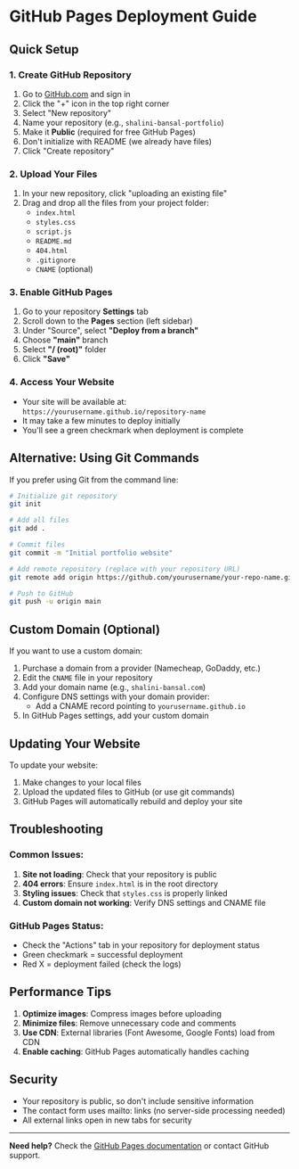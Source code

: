 # GitHub Pages Deployment Guide

## Quick Setup

### 1. Create GitHub Repository
1. Go to [GitHub.com](https://github.com) and sign in
2. Click the "+" icon in the top right corner
3. Select "New repository"
4. Name your repository (e.g., `shalini-bansal-portfolio`)
5. Make it **Public** (required for free GitHub Pages)
6. Don't initialize with README (we already have files)
7. Click "Create repository"

### 2. Upload Your Files
1. In your new repository, click "uploading an existing file"
2. Drag and drop all the files from your project folder:
   - `index.html`
   - `styles.css`
   - `script.js`
   - `README.md`
   - `404.html`
   - `.gitignore`
   - `CNAME` (optional)

### 3. Enable GitHub Pages
1. Go to your repository **Settings** tab
2. Scroll down to the **Pages** section (left sidebar)
3. Under "Source", select **"Deploy from a branch"**
4. Choose **"main"** branch
5. Select **"/ (root)"** folder
6. Click **"Save"**

### 4. Access Your Website
- Your site will be available at: `https://yourusername.github.io/repository-name`
- It may take a few minutes to deploy initially
- You'll see a green checkmark when deployment is complete

## Alternative: Using Git Commands

If you prefer using Git from the command line:

```bash
# Initialize git repository
git init

# Add all files
git add .

# Commit files
git commit -m "Initial portfolio website"

# Add remote repository (replace with your repository URL)
git remote add origin https://github.com/yourusername/your-repo-name.git

# Push to GitHub
git push -u origin main
```

## Custom Domain (Optional)

If you want to use a custom domain:

1. Purchase a domain from a provider (Namecheap, GoDaddy, etc.)
2. Edit the `CNAME` file in your repository
3. Add your domain name (e.g., `shalini-bansal.com`)
4. Configure DNS settings with your domain provider:
   - Add a CNAME record pointing to `yourusername.github.io`
5. In GitHub Pages settings, add your custom domain

## Updating Your Website

To update your website:

1. Make changes to your local files
2. Upload the updated files to GitHub (or use git commands)
3. GitHub Pages will automatically rebuild and deploy your site

## Troubleshooting

### Common Issues:

1. **Site not loading**: Check that your repository is public
2. **404 errors**: Ensure `index.html` is in the root directory
3. **Styling issues**: Check that `styles.css` is properly linked
4. **Custom domain not working**: Verify DNS settings and CNAME file

### GitHub Pages Status:
- Check the "Actions" tab in your repository for deployment status
- Green checkmark = successful deployment
- Red X = deployment failed (check the logs)

## Performance Tips

1. **Optimize images**: Compress images before uploading
2. **Minimize files**: Remove unnecessary code and comments
3. **Use CDN**: External libraries (Font Awesome, Google Fonts) load from CDN
4. **Enable caching**: GitHub Pages automatically handles caching

## Security

- Your repository is public, so don't include sensitive information
- The contact form uses mailto: links (no server-side processing needed)
- All external links open in new tabs for security

---

**Need help?** Check the [GitHub Pages documentation](https://docs.github.com/en/pages) or contact GitHub support.
